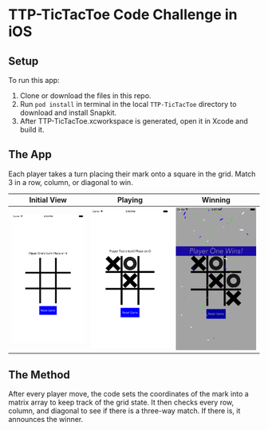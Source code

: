 # TTP-TicTacToe Code Challenge in iOS
## Setup

To run this app:
1. Clone or download the files in this repo.
2. Run `pod install` in terminal in the local `TTP-TicTacToe` directory to download and install Snapkit.
3. After TTP-TicTacToe.xcworkspace is generated, open it in Xcode and build it.

## The App

Each player takes a turn placing their mark onto a square in the grid. Match 3 in a row, column, or diagonal to win.

Initial View | Playing | Winning
--- | --- | ---
![Initial View](https://github.com/viczhong/TTP-TicTacToe/blob/master/screenshots/screen1.png "Initial View") | ![Playing](https://github.com/viczhong/TTP-TicTacToe/blob/master/screenshots/screen2.png "Playing") | ![Winning](https://github.com/viczhong/TTP-TicTacToe/blob/master/screenshots/screen3.png "Winning")

## The Method

After every player move, the code sets the coordinates of the mark into a matrix array to keep track of the grid state. It then checks every row, column, and diagonal to see if there is a three-way match. If there is, it announces the winner.
